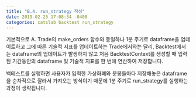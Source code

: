 ```yaml
---
title: "B.4. run_strategy 작성"
date: 2019-02-25 17:08:34 -0400
categories: catslab backtest run_strategy
---
```


기본적으로 A. Trade의 make_orders 함수와 동일하나 1분 주기로 dataframe을 업데이트하고 그에 따른 기술적 지표를 업데이트하는 Trade에서와는 달리, Backtest에서는 dataframe의 업데이트가 발생하지 않고 처음 BacktestContext를 생성할 때 입력된 기간동안의 dataframe 및 기술적 지표를 한 번에 연산하여 저장합니다. 

백테스트를 실행하면 사용자가 입력한 가상화폐와 분봉들마다 저장해놓은 dataframe을 순차적으로 잘라서 가져오는 방식이기 때문에 1분 주기로 run_strategy를 실행하는 과정이 생략됩니다.

